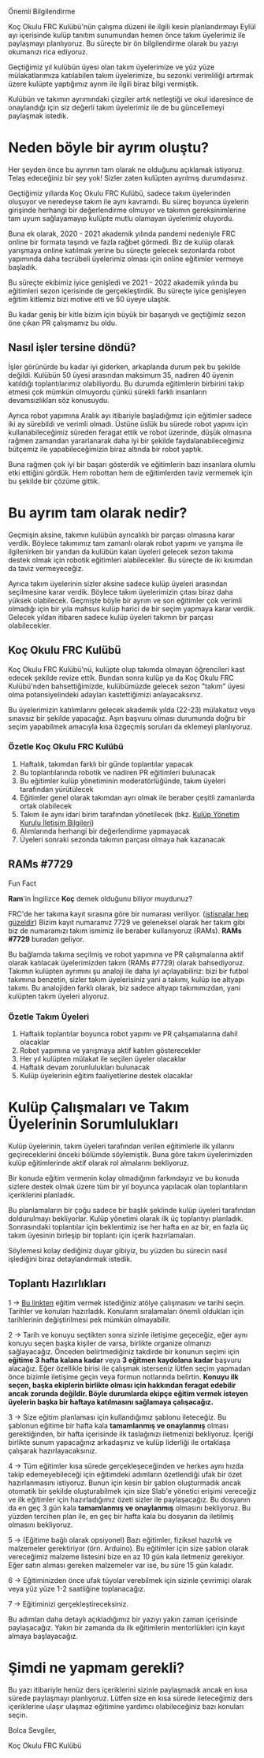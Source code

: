 Önemli Bilgilendirme

Koç Okulu FRC Kulübü'nün çalışma düzeni ile ilgili kesin planlandırmayı Eylül ayı içerisinde kulüp tanıtım sunumundan hemen önce takım üyelerimiz ile paylaşmayı planlıyoruz. Bu süreçte bir ön bilgilendirme olarak bu yazıyı okumanızı rica ediyoruz.

Geçtiğimiz yıl kulübün üyesi olan takım üyelerimize ve yüz yüze mülakatlarımıza katılabilen takım üyelerimize, bu sezonki verimliliği artırmak üzere kulüpte yaptığımız ayrım ile ilgili biraz bilgi vermiştik.

Kulübün ve takımın ayrımındaki çizgiler artık netleştiği ve okul idaresince de onaylandığı için siz değerli takım üyelerimiz ile de bu güncellemeyi paylaşmak istedik.

# Neden böyle bir ayrım oluştu?

Her şeyden önce bu ayrımın tam olarak ne olduğunu açıklamak istiyoruz. Telaş edeceğiniz bir şey yok! Sizler zaten kulüpten ayrılmış durumdasınız.

Geçtiğimiz yıllarda Koç Okulu FRC Kulübü, sadece takım üyelerinden oluşuyor ve neredeyse takım ile aynı kavramdı. Bu süreç boyunca üyelerin girişinde herhangi bir değerlendirme olmuyor ve takımın gereksinimlerine tam uyum sağlayamayıp kulüpte mutlu olamayan üyelerimiz oluyordu.

Buna ek olarak, 2020 - 2021 akademik yılında pandemi nedeniyle FRC online bir formata taşındı ve fazla rağbet görmedi. Biz de kulüp olarak yarışmaya online katılmak yerine bu süreçte gelecek sezonlarda robot yapımında daha tecrübeli üyelerimiz olması için online eğitimler vermeye başladık.

Bu süreçte ekibimiz iyice genişledi ve 2021 - 2022 akademik yılında bu eğitimleri sezon içerisinde de gerçekleştirdik. Bu süreçte iyice genişleyen eğitim kitlemiz bizi motive etti ve 50 üyeye ulaştık.

Bu kadar geniş bir kitle bizim için büyük bir başarıydı ve geçtiğimiz sezon öne çıkan PR çalışmamız bu oldu.

## Nasıl işler tersine döndü?

İşler görünürde bu kadar iyi giderken, arkaplanda durum pek bu şekilde değildi. Kulübün 50 üyesi arasından maksimum 35, nadiren 40 üyenin katıldığı toplantılarımız olabiliyordu. Bu durumda eğitimlerin birbirini takip etmesi çok mümkün olmuyordu çünkü sürekli farklı insanların devamsızlıkları söz konusuydu.

Ayrıca robot yapımına Aralık ayı itibariyle başladığımız için eğitimler sadece iki ay sürebildi ve verimli olmadı. Üstüne üslük bu sürede robot yapımı için kullanabileceğimiz süreden feragat ettik ve robot üzerinde, düşük olmasına rağmen zamandan yararlanarak daha iyi bir şekilde faydalanabileceğimiz bütçemiz ile yapabileceğimizin biraz altında bir robot yaptık.

Buna rağmen çok iyi bir başarı gösterdik ve eğitimlerin bazı insanlara olumlu etki ettiğini gördük. Hem robottan hem de eğitimlerden taviz vermemek için bu şekilde bir çözüme gittik.

# Bu ayrım tam olarak nedir?

Geçmişin aksine, takımın kulübün ayrıcalıklı bir parçası olmasına karar verdik. Böylece takımımız tam zamanlı olarak robot yapımı ve yarışma ile ilgilenirken bir yandan da kulübün kalan üyeleri gelecek sezon takıma destek olmak için robotik eğitimleri alabilecekler. Bu süreçte de iki kısımdan da taviz vermeyeceğiz.

Ayrıca takım üyelerinin sizler aksine sadece kulüp üyeleri arasından seçilmesine karar verdik. Böylece takım üyelerimizin çıtası biraz daha yüksek olabilecek. Geçmişte böyle bir ayrım ve son eğitimler çok verimli olmadığı için bir yıla mahsus kulüp harici de bir seçim yapmaya karar verdik. Gelecek yıldan itibaren sadece kulüp üyeleri takımın bir parçası olabilecekler.

## Koç Okulu FRC Kulübü

Koç Okulu FRC Kulübü'nü, kulüpte olup takımda olmayan öğrencileri kast edecek şekilde revize ettik. Bundan sonra kulüp ya da Koç Okulu FRC Kulübü'nden bahsettiğimizde, kulübümüzde gelecek sezon "takım" üyesi olma potansiyelindeki adayları kastettiğimizi anlayacaksınız.

Bu üyelerimizin katılımlarını gelecek akademik yılda (22-23) mülakatsız veya sınavsız bir şekilde yapacağız. Aşırı başvuru olması durumunda doğru bir seçim yapabilmek amacıyla kısa özgeçmiş soruları da eklemeyi planlıyoruz.

### Özetle Koç Okulu FRC Kulübü

1. Haftalık, takımdan farklı bir günde toplantılar yapacak
1. Bu toplantılarında robotik ve nadiren PR eğitimleri bulunacak
1. Bu eğitimler kulüp yönetiminin moderatörlüğünde, takım üyeleri tarafından yürütülecek
1. Eğitimler genel olarak takımdan ayrı olmak ile beraber çeşitli zamanlarda ortak olabilecek
1. Takım ile aynı idari birim tarafından yönetilecek (bkz. [Kulüp Yönetim Kurulu İletişim Bilgileri](https://kocfrc.slab.com/posts/akm892ft))
1. Alımlarında herhangi bir değerlendirme yapmayacak
1. Üyeleri sonraki sezonda takımın parçası olmaya hak kazanacak

## RAMs #7729

Fun Fact

**Ram**'in İngilizce **Koç** demek olduğunu biliyor muydunuz?

FRC'de her takıma kayıt sırasına göre bir numarası veriliyor. ([istisnalar hep güzeldir](https://www.chiefdelphi.com/t/frc-team-numbers/97234)) Bizim kayıt numaramız 7729 ve geleneksel olarak her takım gibi biz de numaramızı takım ismimiz ile beraber kullanıyoruz (RAMs). **RAMs #7729** buradan geliyor.

Bu bağlamda takıma seçilmiş ve robot yapımına ve PR çalışmalarına aktif olarak katılacak üyelerimizden takım (RAMs #7729) olarak bahsediyoruz. Takımın kulüpten ayrımını şu analoji ile daha iyi açılayabiliriz: bizi bir futbol takımına benzetin, sizler takım üyelerisiniz yani a takımı, kulüp ise altyapı takımı. Bu analojiden farklı olarak, biz sadece altyapı takımımızdan, yani kulüpten takım üyeleri alıyoruz.

### Özetle Takım Üyeleri

1. Haftalık toplantılar boyunca robot yapımı ve PR çalışamalarına dahil olacaklar
1. Robot yapımına ve yarışmaya aktif katılım gösterecekler
1. Her yıl kulüpten mülakat ile seçilen üyeler olacaklar
1. Haftalık devam zorunlulukları bulunacak
1. Kulüp üyelerinin eğitim faaliyetlerine destek olacaklar

# Kulüp Çalışmaları ve Takım Üyelerinin Sorumlulukları

Kulüp üyelerinin, takım üyeleri tarafından verilen eğitimlerle ilk yıllarını geçireceklerini önceki bölümde söylemiştik. Buna göre takım üyelerimizden kulüp eğitimlerinde aktif olarak rol almalarını bekliyoruz.

Bir konuda eğitim vermenin kolay olmadığının farkındayız ve bu konuda sizlere destek olmak üzere tüm bir yıl boyunca yapılacak olan toplantıların içeriklerini planladık.

Bu planlamaların bir çoğu sadece bir başlık şeklinde kulüp üyeleri tarafından doldurulmayı bekliyorlar. Kulüp yönetimi olarak ilk üç toplantıyı planladık. Sonrasındaki toplantılar için beklentimiz ise her hafta en az bir, en fazla üç takım üyesinin birleşip bir toplantı için içerik hazırlamaları.

Söylemesi kolay dediğiniz duyar gibiyiz, bu yüzden bu sürecin nasıl işlediğini biraz detaylandırmak istedik.

## Toplantı Hazırlıkları

1 → [Bu linkten](https://forms.monday.com/forms/a9c8e2f216e0430444a3209f00464377?r=use1) eğitim vermek istediğiniz atölye çalışmasını ve tarihi seçin. Tarihler ve konuları hazırladık. Konuların sıralamaları önemli oldukları için tarihlerinin değiştirilmesi pek mümkün olmayabilir.

2 → Tarih ve konuyu seçtikten sonra sizinle iletişime geçeceğiz, eğer aynı konuyu seçen başka kişiler de varsa, birlikte organize olmanızı sağlayacağız. Önceden belirtmediğiniz takdirde bir konunun seçimi için **eğitime 3 hafta kalana kadar** veya **3 eğitmen kaydolana kadar** başvuru alacağız. Eğer özellikle birisi ile çalışmak isterseniz lütfen seçim yapmadan önce bizimle iletişime geçin veya formun notlarında belirtin. **Konuyu ilk seçen, başka ekiplerin birlikte olması için hakkından feragat edebilir ancak zorunda değildir. Böyle durumlarda ekipçe eğitim vermek isteyen üyelerin başka bir haftaya katılmasını sağlamaya çalışacağız.**

3 → Size eğitim planlaması için kullandığımız şablonu ileteceğiz. Bu şablonun eğitime bir hafta kala **tamamlanmış ve onaylanmış** olması gerektiğinden, bir hafta içerisinde ilk taslağınızı iletmenizi bekliyoruz. İçeriği birlikte sunum yapacağınız arkadaşınız ve kulüp liderliği ile ortaklaşa çalışarak hazırlayacaksınız.

4 → Tüm eğitimler kısa sürede gerçekleşeceğinden ve herkes aynı hızda takip edemeyebileceği için eğitimdeki adımların özetlendiği ufak bir özet hazırlanmasını istiyoruz. Bunun için kesin bir şablon oluşturmadık ancak otomatik bir şekilde oluşturabilmek için size Slab'e yönetici erişimi vereceğiz ve ilk eğitimler için hazırladığımız özeti sizler ile paylaşacağız. Bu dosyanın da en geç 3 gün kala **tamamlanmış ve onaylanmış** olmasını bekliyoruz. Bu yüzden tercihen plan ile, en geç bir hafta kala bu dosyanın da iletilmiş olmasını bekliyoruz.

5 → (Eğitime bağlı olarak opsiyonel) Bazı eğitimler, fiziksel hazırlık ve malzemeler gerektiriyor (örn. Arduino). Bu eğitimler için size şablon olarak vereceğimiz malzeme listesini bize en az 10 gün kala iletmeniz gerekiyor. Eğer satın alıması gereken malzemeler var ise, bu süre 15 gün kaladır.

6 → Eğitiminizden önce ufak tüyolar verebilmek için sizinle çevrimiçi olarak veya yüz yüze 1-2 saatliğine toplanacağız.

7 → Eğitiminizi gerçekleştireceksiniz.

Bu adımları daha detaylı açıkladığımız bir yazıyı yakın zaman içerisinde paylaşacağız. Yakın bir zamanda da ilk eğitimlerin mentorlükleri için kayıt almaya başlayacağız.

# Şimdi ne yapmam gerekli?

Bu yazı itibariyle henüz ders içeriklerini sizinle paylaşmadık ancak en kısa sürede paylaşmayı planlıyoruz. Lütfen size en kısa sürede ileteceğimiz ders içeriklerine ulaşır ulaşmaz eğitimine yardımcı olabileceğiniz bazı konuları seçin.

Bolca Sevgiler,

Koç Okulu FRC Kulübü
